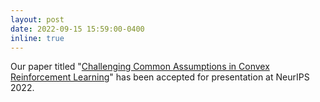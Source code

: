 ```yaml
---
layout: post
date: 2022-09-15 15:59:00-0400
inline: true
---
```


Our paper titled "<a href="https://arxiv.org/abs/2202.01511">Challenging Common Assumptions in Convex Reinforcement Learning</a>" has been accepted for presentation at NeurIPS 2022.

